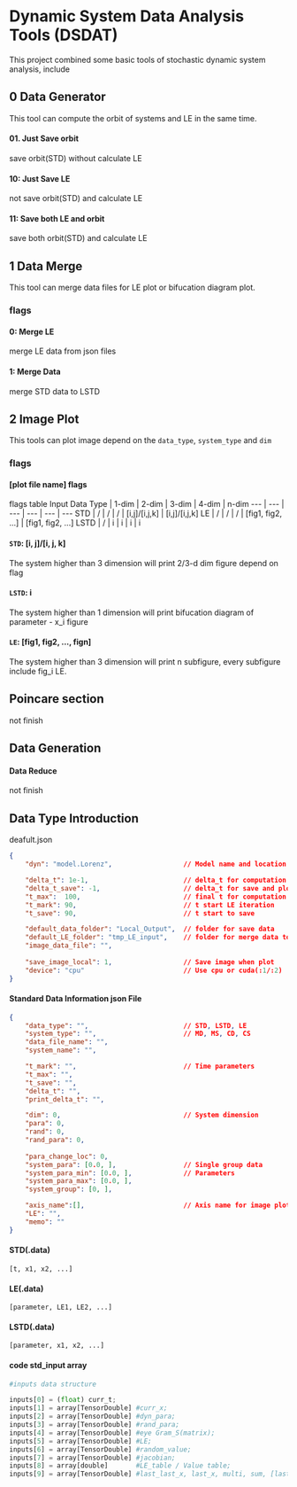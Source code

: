 # Dynamic System Data Analysis Tools (DSDAT)

This project combined some basic tools of stochastic dynamic system analysis, include 

## 0 Data Generator

This tool can compute the orbit of systems and LE in the same time.

#### 01. Just Save orbit

save orbit(STD) without calculate LE

#### 10: Just Save LE

not save orbit(STD) and calculate LE

#### 11: Save both LE and orbit

save both orbit(STD) and calculate LE




## 1 Data Merge

This tool can merge data files for LE plot or bifucation diagram plot.

### flags

#### 0: Merge LE

merge LE data from json files 

#### 1: Merge Data

merge STD data to LSTD

## 2 Image Plot

This tools can plot image depend on the `data_type`, `system_type` and `dim`

### flags

#### [plot file name] flags

flags table
Input Data Type     | 1-dim | 2-dim | 3-dim | 4-dim             | n-dim
---                 | ---   | ---   | ---   | ---               | ---
STD                 | /     | /     | /     | [i,j]/[i,j,k]     | [i,j]/[i,j,k]
LE                  | /     | /     | /     | [fig1, fig2, ...] |  [fig1, fig2, ...] 
LSTD                | /     | i     | i     | i                 | i


#### `STD`: [i, j]/[i, j, k]

The system higher than 3 dimension will print 2/3-d dim figure depend on flag

#### `LSTD`: i

The system higher than 1 dimension will print bifucation diagram of parameter - x_i figure

#### `LE`: [fig1, fig2, ..., fign]

The system higher than 3 dimension will print n subfigure, every subfigure include fig_i LE.



## Poincare section

not finish

## Data Generation

#### Data Reduce

not finish



## Data Type Introduction
deafult.json
```json
{
    "dyn": "model.Lorenz",                  // Model name and location

    "delta_t": 1e-1,                        // delta_t for computation
    "delta_t_save": -1,                     // delta_t for save and plot
    "t_max":  100,                          // final t for computation
    "t_mark": 90,                           // t start LE iteration
    "t_save": 90,                           // t start to save

    "default_data_folder": "Local_Output",  // folder for save data
    "default_LE_folder": "tmp_LE_input",    // folder for merge data to LE
    "image_data_file": "",
    
    "save_image_local": 1,                  // Save image when plot
    "device": "cpu"                         // Use cpu or cuda(:1/:2)
}
```



#### Standard Data Information json File
``` json
{
    "data_type": "",                        // STD, LSTD, LE
    "system_type": "",                      // MD, MS, CD, CS
    "data_file_name": "",
    "system_name": "",

    "t_mark": "",                           // Time parameters
    "t_max": "",
    "t_save": "",
    "delta_t": "",
    "print_delta_t": "",

    "dim": 0,                               // System dimension
    "para": 0,
    "rand": 0,
    "rand_para": 0,
    
    "para_change_loc": 0,
    "system_para": [0.0, ],                 // Single group data     
    "system_para_min": [0.0, ],             // Parameters
    "system_para_max": [0.0, ],
    "system_group": [0, ],

    "axis_name":[],                         // Axis name for image plot
    "LE": "",
    "memo": ""
}
```


#### STD(.data)
``` dat
[t, x1, x2, ...]
```

#### LE(.data)
``` dat
[parameter, LE1, LE2, ...]
```

#### LSTD(.data)
``` dat
[parameter, x1, x2, ...]
```

#### code std_input array
``` python
#inputs data structure

inputs[0] = (float) curr_t;
inputs[1] = array[TensorDouble] #curr_x;
inputs[2] = array[TensorDouble] #dyn_para;
inputs[3] = array[TensorDouble] #rand_para;
inputs[4] = array[TensorDouble] #eye Gram_S(matrix);
inputs[5] = array[TensorDouble] #LE;
inputs[6] = array[TensorDouble] #random_value;
inputs[7] = array[TensorDouble] #jacobian;
inputs[8] = array[double]       #LE_table / Value table;
inputs[9] = array[TensorDouble] #last_last_x, last_x, multi, sum, [last_x], [curr_x]
```




